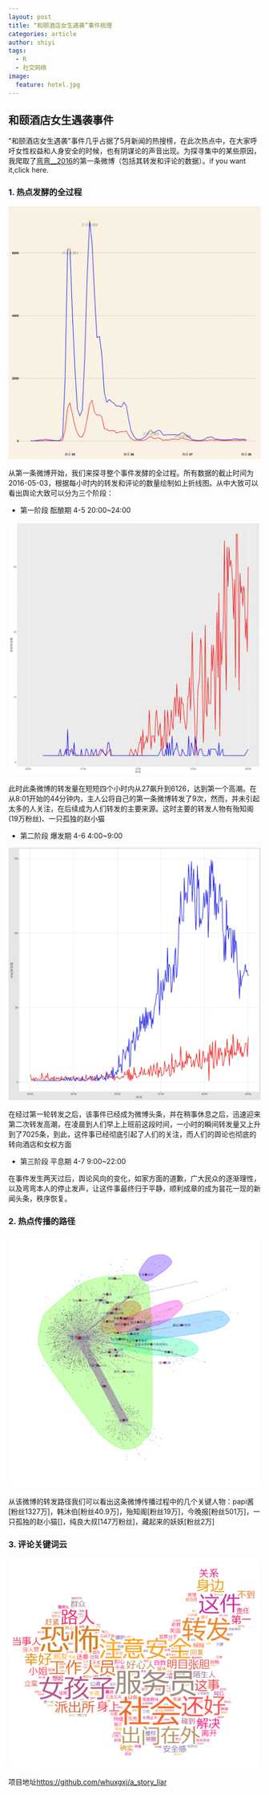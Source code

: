 ```yaml
---
layout: post
title: “和颐酒店女生遇袭”事件梳理
categories: article
author: shiyi
tags:
  - R
  - 社交网络
image:
  feature: hotel.jpg
---
```


## 和颐酒店女生遇袭事件

"和颐酒店女生遇袭"事件几乎占据了5月新闻的热搜榜，在此次热点中，在大家呼吁女性权益和人身安全的时候，也有阴谋论的声音出现。为探寻集中的某些原因，我爬取了[弯弯__2016](http://weibo.com/u/5892492312)的第一条微博（包括其转发和评论的数据）。if you want it,click here.

### 1. 热点发酵的全过程

![热点发酵的全过程](/images/hotel_1.jpg)


从第一条微博开始，我们来探寻整个事件发酵的全过程。所有数据的截止时间为2016-05-03，根据每小时内的转发和评论的数量绘制如上折线图。从中大致可以看出舆论大致可以分为三个阶段：

  - 第一阶段 酝酿期 4-5 20:00~24:00

![酝酿期](/images/hotel_2.jpg)

此时此条微博的转发量在短短四个小时内从27飙升到6126，达到第一个高潮。在从8:01开始的44分钟内，主人公将自己的第一条微博转发了9次，然而，并未引起太多的人关注，在后续成为人们转发的主要来源。这时主要的转发人物有殆知阁(19万粉丝)、一只孤独的赵小猫

  - 第二阶段 爆发期 4-6 4:00~9:00

![爆发期](/images/hotel_3.jpg)

在经过第一轮转发之后，该事件已经成为微博头条，并在稍事休息之后，迅速迎来第二次转发高潮，在凌晨到人们早上上班前这段时间，一小时的瞬间转发量又上升到了7025条，到此，这件事已经彻底引起了人们的关注，而人们的舆论也彻底的转向酒店和女权方面

  - 第三阶段 平息期 4-7 9:00~22:00

在事件发生两天过后，舆论风向的变化，如家方面的道歉，广大民众的逐渐理性，以及弯弯本人的停止发声，让这件事最终归于平静，顺利成章的成为昙花一现的新闻头条，秩序恢复。

### 2. 热点传播的路径

![热点传播的路径](/images/hotel_4.svg)

从该微博的转发路径我们可以看出这条微博传播过程中的几个关键人物：papi酱[粉丝1327万]，韩沐伯[粉丝40.9万]，殆知阁[粉丝19万]，今晚报[粉丝501万]，一只孤独的赵小猫[]，纯良大叔[147万粉丝]，藏起来的妖妖[粉丝2万]

### 3. 评论关键词云

![词云](/images/hotel_5.png)

项目地址<https://github.com/whuxgxj/a_story_liar>
